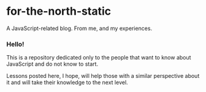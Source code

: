 # for-the-north-static
A JavaScript-related blog. From me, and my experiences.



### Hello!

This is a repository dedicated only to the people that want to know about JavaScript and do not know to start.

Lessons posted here, I hope, will help those with a similar perspective about it and will take their knowledge to
the next level.
